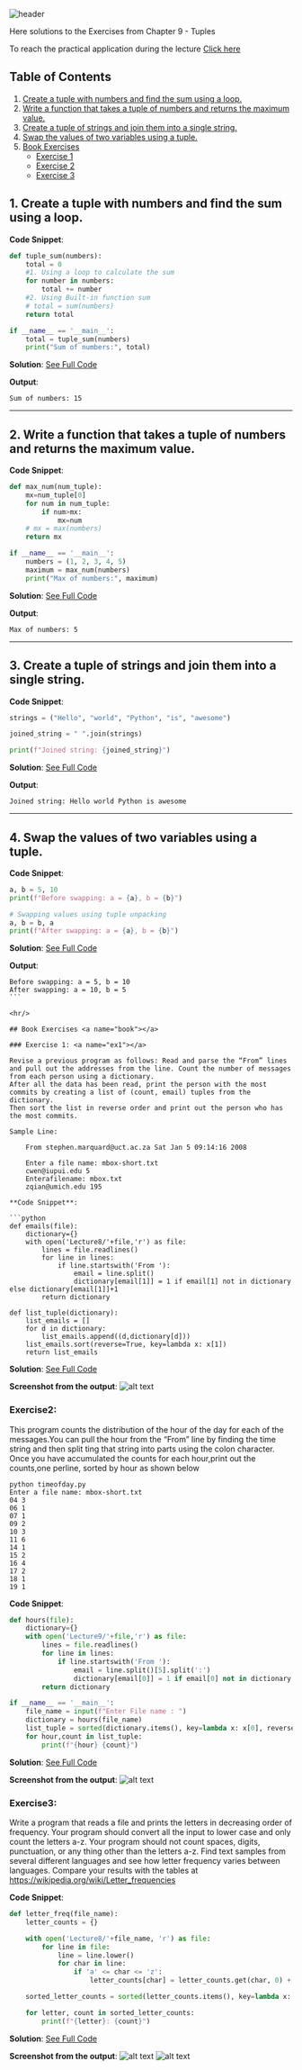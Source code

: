 ![header](https://capsule-render.vercel.app/api?type=waving&height=300&color=gradient&customColorList=25&text=Exercises%20of%20Chapter%209&fontSize=61&animation=twinkling)

Here solutions to the Exercises from Chapter 9 - Tuples

To reach the practical application during the lecture [Click here](https://github.com/FatimaALzahrani/Advanced-Programming-in-AI/blob/main/Lecture9/practical.ipynb)

## Table of Contents

1.  [Create a tuple with numbers and find the sum using a loop.](#ex1_1)
2.  [Write a function that takes a tuple of numbers and returns the maximum value.](#ex1_2)
3.  [Create a tuple of strings and join them into a single string.](##ex1_3)
4.  [Swap the values of two variables using a tuple.](##ex1_4)
5.  [Book Exercises](#book)
    - [Exercise 1](#ex1)
    - [Exercise 2](#ex2)
    - [Exercise 3](#ex3)

## 1. Create a tuple with numbers and find the sum using a loop.<a name="ex1_1"></a>

**Code Snippet**:

```python
def tuple_sum(numbers):
    total = 0
    #1. Using a loop to calculate the sum
    for number in numbers:
        total += number
    #2. Using Built-in function sum
    # total = sum(numbers)
    return total

if __name__ == '__main__':
    total = tuple_sum(numbers)
    print("Sum of numbers:", total)
```

**Solution**: [See Full Code](https://github.com/FatimaALzahrani/Advanced-Programming-in-AI/blob/main/Lecture9/Exercise1.py)

**Output**:

```
Sum of numbers: 15
```

<hr/>

## 2. Write a function that takes a tuple of numbers and returns the maximum value.<a name="ex1_2"></a>

**Code Snippet**:

```python
def max_num(num_tuple):
    mx=num_tuple[0]
    for num in num_tuple:
        if num>mx:
            mx=num
    # mx = max(numbers)
    return mx

if __name__ == '__main__':
    numbers = (1, 2, 3, 4, 5)
    maximum = max_num(numbers)
    print("Max of numbers:", maximum)
```

**Solution**: [See Full Code](https://github.com/FatimaALzahrani/Advanced-Programming-in-AI/blob/main/Lecture9/Exercise2.py)

**Output**:

```
Max of numbers: 5
```

<hr/>

## 3. Create a tuple of strings and join them into a single string.<a name="ex1_3"></a>

**Code Snippet**:

```python
strings = ("Hello", "world", "Python", "is", "awesome")

joined_string = " ".join(strings)

print(f"Joined string: {joined_string}")
```

**Solution**: [See Full Code](https://github.com/FatimaALzahrani/Advanced-Programming-in-AI/blob/main/Lecture9/Exercise3.py)

**Output**:

```
Joined string: Hello world Python is awesome
```

<hr/>

## 4. Swap the values of two variables using a tuple.<a name="ex1_4"></a>

**Code Snippet**:

```python
a, b = 5, 10
print(f"Before swapping: a = {a}, b = {b}")

# Swapping values using tuple unpacking
a, b = b, a
print(f"After swapping: a = {a}, b = {b}")

```

**Solution**: [See Full Code](https://github.com/FatimaALzahrani/Advanced-Programming-in-AI/blob/main/Lecture9/Exercise4.py)

**Output**:

````
Before swapping: a = 5, b = 10
After swapping: a = 10, b = 5
```

<hr/>

## Book Exercises <a name="book"></a>

### Exercise 1: <a name="ex1"></a>

Revise a previous program as follows: Read and parse the “From” lines and pull out the addresses from the line. Count the number of messages from each person using a dictionary.
After all the data has been read, print the person with the most commits by creating a list of (count, email) tuples from the dictionary.
Then sort the list in reverse order and print out the person who has the most commits.

Sample Line:

    From stephen.marquard@uct.ac.za Sat Jan 5 09:14:16 2008

    Enter a file name: mbox-short.txt
    cwen@iupui.edu 5
    Enterafilename: mbox.txt
    zqian@umich.edu 195

**Code Snippet**:

```python
def emails(file):
    dictionary={}
    with open('Lecture8/'+file,'r') as file:
        lines = file.readlines()
        for line in lines:
            if line.startswith('From '):
                email = line.split()
                dictionary[email[1]] = 1 if email[1] not in dictionary else dictionary[email[1]]+1
        return dictionary

def list_tuple(dictionary):
    list_emails = []
    for d in dictionary:
        list_emails.append((d,dictionary[d]))
    list_emails.sort(reverse=True, key=lambda x: x[1])
    return list_emails
````

**Solution**: [See Full Code](https://github.com/FatimaALzahrani/Advanced-Programming-in-AI/blob/main/Lecture9/Book%20Exercises/Exercise1.py)

**Screenshot from the output**:
![alt text](https://github.com/FatimaALzahrani/Advanced-Programming-in-AI/blob/main/Lecture9/Screenshots/image.png)

### Exercise2: <a name="ex2"></a>

This program counts the distribution of the hour of the day for each of the messages.You can pull the hour from the “From” line by finding the time
string and then split ting that string into parts using the colon character. Once you have accumulated the counts for each hour,print out the counts,one perline, sorted by hour as shown below

    python timeofday.py
    Enter a file name: mbox-short.txt
    04 3
    06 1
    07 1
    09 2
    10 3
    11 6
    14 1
    15 2
    16 4
    17 2
    18 1
    19 1

**Code Snippet**:

```python
def hours(file):
    dictionary={}
    with open('Lecture9/'+file,'r') as file:
        lines = file.readlines()
        for line in lines:
            if line.startswith('From '):
                email = line.split()[5].split(':')
                dictionary[email[0]] = 1 if email[0] not in dictionary else dictionary[email[0]]+1
        return dictionary

if __name__ == '__main__':
    file_name = input(f"Enter File name : ")
    dictionary = hours(file_name)
    list_tuple = sorted(dictionary.items(), key=lambda x: x[0], reverse=False)
    for hour,count in list_tuple:
        print(f"{hour} {count}")
```

**Solution**: [See Full Code](https://github.com/FatimaALzahrani/Advanced-Programming-in-AI/blob/main/Lecture9/Book%20Exercises/Exercise2.py)

**Screenshot from the output**:
![alt text](https://github.com/FatimaALzahrani/Advanced-Programming-in-AI/blob/main/Lecture9/Screenshots/image-1.png)

### Exercise3: <a name="ex3"></a>

Write a program that reads a file and prints the letters in decreasing order of frequency.
Your program should convert all the input to lower case and only count the letters a-z.
Your program should not count spaces, digits, punctuation, or any thing other than the letters a-z.
Find text samples from several different languages and see how letter frequency varies between languages.
Compare your results with the tables at https://wikipedia.org/wiki/Letter_frequencies

**Code Snippet**:

```python
def letter_freq(file_name):
    letter_counts = {}

    with open('Lecture8/'+file_name, 'r') as file:
        for line in file:
            line = line.lower()
            for char in line:
                if 'a' <= char <= 'z':
                    letter_counts[char] = letter_counts.get(char, 0) + 1

    sorted_letter_counts = sorted(letter_counts.items(), key=lambda x: x[1], reverse=True)

    for letter, count in sorted_letter_counts:
        print(f"{letter}: {count}")
```

**Solution**: [See Full Code](https://github.com/FatimaALzahrani/Advanced-Programming-in-AI/blob/main/Lecture9/Book%20Exercises/Exercise3.py)

**Screenshot from the output**:
![alt text](https://github.com/FatimaALzahrani/Advanced-Programming-in-AI/blob/main/Lecture9/Screenshots/image-2.png)
![alt text](https://github.com/FatimaALzahrani/Advanced-Programming-in-AI/blob/main/Lecture9/Screenshots/image-3.png)
